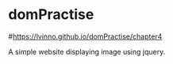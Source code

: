 # domPractise

#https://lvinno.github.io/domPractise/chapter4

A simple website displaying image using jquery.
